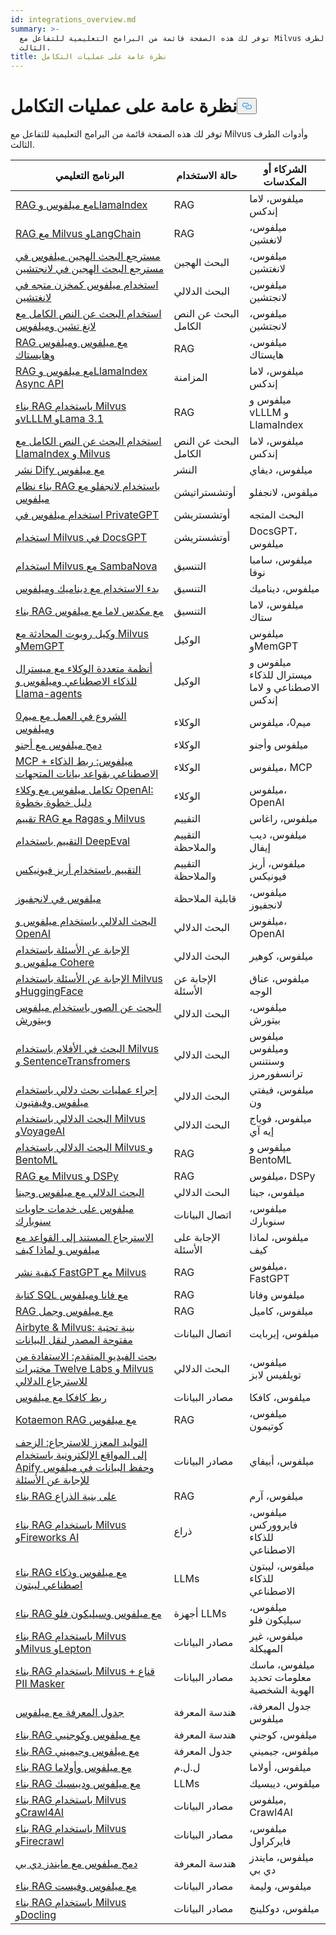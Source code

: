 ```yaml
---
id: integrations_overview.md
summary: >-
  توفر لك هذه الصفحة قائمة من البرامج التعليمية للتفاعل مع Milvus وأدوات الطرف
  الثالث.
title: نظرة عامة على عمليات التكامل
---
```

<h1 id="Integrations-Overview" class="common-anchor-header">نظرة عامة على عمليات التكامل<button data-href="#Integrations-Overview" class="anchor-icon" translate="no">
      <svg translate="no"
        aria-hidden="true"
        focusable="false"
        height="20"
        version="1.1"
        viewBox="0 0 16 16"
        width="16"
      >
        <path
          fill="#0092E4"
          fill-rule="evenodd"
          d="M4 9h1v1H4c-1.5 0-3-1.69-3-3.5S2.55 3 4 3h4c1.45 0 3 1.69 3 3.5 0 1.41-.91 2.72-2 3.25V8.59c.58-.45 1-1.27 1-2.09C10 5.22 8.98 4 8 4H4c-.98 0-2 1.22-2 2.5S3 9 4 9zm9-3h-1v1h1c1 0 2 1.22 2 2.5S13.98 12 13 12H9c-.98 0-2-1.22-2-2.5 0-.83.42-1.64 1-2.09V6.25c-1.09.53-2 1.84-2 3.25C6 11.31 7.55 13 9 13h4c1.45 0 3-1.69 3-3.5S14.5 6 13 6z"
        ></path>
      </svg>
    </button></h1><p>توفر لك هذه الصفحة قائمة من البرامج التعليمية للتفاعل مع Milvus وأدوات الطرف الثالث.</p>
<table>
<thead>
<tr><th>البرنامج التعليمي</th><th>حالة الاستخدام</th><th>الشركاء أو المكدسات</th></tr>
</thead>
<tbody>
<tr><td><a href="/docs/ar/integrate_with_llamaindex.md">RAG مع ميلفوس وLlamaIndex</a></td><td>RAG</td><td>ميلفوس، لاما إندكس</td></tr>
<tr><td><a href="/docs/ar/integrate_with_langchain.md">RAG مع Milvus وLangChain</a></td><td>RAG</td><td>ميلفوس، لانغشين</td></tr>
<tr><td><a href="/docs/ar/milvus_hybrid_search_retriever.md">مسترجع البحث الهجين ميلفوس في مسترجع البحث الهجين في لانجتشين</a></td><td>البحث الهجين</td><td>ميلفوس، لانغتشين</td></tr>
<tr><td><a href="/docs/ar/basic_usage_langchain.md">استخدام ميلفوس كمخزن متجه في لانغتشين</a></td><td>البحث الدلالي</td><td>ميلفوس، لانجتشين</td></tr>
<tr><td><a href="/docs/ar/full_text_search_with_langchain.md">استخدام البحث عن النص الكامل مع لانغ تشين وميلفوس</a></td><td>البحث عن النص الكامل</td><td>ميلفوس، لانجتشين</td></tr>
<tr><td><a href="/docs/ar/integrate_with_haystack.md">RAG مع ميلفوس وميلفوس وهايستاك</a></td><td>RAG</td><td>ميلفوس، هايستاك</td></tr>
<tr><td><a href="/docs/ar/llamaindex_milvus_async.md">RAG مع ميلفوس وLlamaIndex Async API</a></td><td>المزامنة</td><td>ميلفوس، لاما إندكس</td></tr>
<tr><td><a href="/docs/ar/milvus_rag_with_vllm.md">بناء RAG باستخدام Milvus وvLLLM وLama 3.1</a></td><td>RAG</td><td>ميلفوس و vLLLM و LlamaIndex</td></tr>
<tr><td><a href="/docs/ar/llamaindex_milvus_full_text_search.md">استخدام البحث عن النص الكامل مع LlamaIndex و Milvus</a></td><td>البحث عن النص الكامل</td><td>ميلفوس، لاما إندكس</td></tr>
<tr><td><a href="/docs/ar/dify_with_milvus.md">نشر Dify مع ميلفوس</a></td><td>النشر</td><td>ميلفوس، ديفاي</td></tr>
<tr><td><a href="/docs/ar/rag_with_langflow.md">بناء نظام RAG باستخدام لانجفلو مع ميلفوس</a></td><td>أوتشستراتيشن</td><td>ميلفوس، لانجفلو</td></tr>
<tr><td><a href="/docs/ar/use_milvus_in_private_gpt.md">استخدام ميلفوس في PrivateGPT</a></td><td>أوتشستريشن</td><td>البحث المتجه</td></tr>
<tr><td><a href="/docs/ar/use_milvus_in_docsgpt.md">استخدام Milvus في DocsGPT</a></td><td>أوتشستريشن</td><td>DocsGPT، ميلفوس</td></tr>
<tr><td><a href="/docs/ar/use_milvus_with_sambanova.md">استخدام Milvus مع SambaNova</a></td><td>التنسيق</td><td>ميلفوس، سامبا نوفا</td></tr>
<tr><td><a href="/docs/ar/milvus_rag_with_dynamiq.md">بدء الاستخدام مع ديناميك وميلفوس</a></td><td>التنسيق</td><td>ميلفوس، ديناميك</td></tr>
<tr><td><a href="/docs/ar/llama_stack_with_milvus.md">بناء RAG مع مكدس لاما مع ميلفوس</a></td><td>التنسيق</td><td>ميلفوس، لاما ستاك</td></tr>
<tr><td><a href="/docs/ar/integrate_with_memgpt.md">وكيل روبوت المحادثة مع Milvus وMemGPT</a></td><td>الوكيل</td><td>ميلفوس وMemGPT</td></tr>
<tr><td><a href="/docs/ar/llama_agents_metadata.md">أنظمة متعددة الوكلاء مع ميسترال للذكاء الاصطناعي وميلفوس و Llama-agents</a></td><td>الوكيل</td><td>ميلفوس و ميسترال للذكاء الاصطناعي و لاما إندكس</td></tr>
<tr><td><a href="/docs/ar/quickstart_mem0_with_milvus.md">الشروع في العمل مع ميم0 وميلفوس</a></td><td>الوكلاء</td><td>ميم0، ميلفوس</td></tr>
<tr><td><a href="/docs/ar/integrate_with_agno.md">دمج ميلفوس مع أجنو</a></td><td>الوكلاء</td><td>ميلفوس وأجنو</td></tr>
<tr><td><a href="/docs/ar/milvus_and_mcp.md">MCP + ميلفوس: ربط الذكاء الاصطناعي بقواعد بيانات المتجهات</a></td><td>الوكلاء</td><td>ميلفوس، MCP</td></tr>
<tr><td><a href="/docs/ar/openai_agents_milvus.md">تكامل ميلفوس مع وكلاء OpenAI: دليل خطوة بخطوة</a></td><td>الوكلاء</td><td>ميلفوس، OpenAI</td></tr>
<tr><td><a href="/docs/ar/integrate_with_ragas.md">تقييم RAG مع Ragas و Milvus</a></td><td>التقييم</td><td>ميلفوس، راغاس</td></tr>
<tr><td><a href="/docs/ar/evaluation_with_deepeval.md">التقييم باستخدام DeepEval</a></td><td>التقييم والملاحظة</td><td>ميلفوس، ديب إيفال</td></tr>
<tr><td><a href="/docs/ar/evaluation_with_phoenix.md">التقييم باستخدام أريز فيونيكس</a></td><td>التقييم والملاحظة</td><td>ميلفوس، أريز فيونيكس</td></tr>
<tr><td><a href="/docs/ar/integrate_with_langfuse.md">ميلفوس في لانجفيوز</a></td><td>قابلية الملاحظة</td><td>ميلفوس، لانجفيوز</td></tr>
<tr><td><a href="/docs/ar/integrate_with_openai.md">البحث الدلالي باستخدام ميلفوس و OpenAI</a></td><td>البحث الدلالي</td><td>ميلفوس، OpenAI</td></tr>
<tr><td><a href="/docs/ar/integrate_with_cohere.md">الإجابة عن الأسئلة باستخدام ميلفوس و Cohere</a></td><td>البحث الدلالي</td><td>ميلفوس، كوهير</td></tr>
<tr><td><a href="/docs/ar/integrate_with_hugging-face.md">الإجابة عن الأسئلة باستخدام Milvus وHuggingFace</a></td><td>الإجابة عن الأسئلة</td><td>ميلفوس، عناق الوجه</td></tr>
<tr><td><a href="/docs/ar/integrate_with_pytorch.md">البحث عن الصور باستخدام ميلفوس وبيتورش</a></td><td>البحث الدلالي</td><td>ميلفوس، بيتورش</td></tr>
<tr><td><a href="/docs/ar/integrate_with_sentencetransformers.md">البحث في الأفلام باستخدام Milvus و SentenceTransfromers</a></td><td>البحث الدلالي</td><td>ميلفوس وميلفوس وسنتنس ترانسفورمرز</td></tr>
<tr><td><a href="/docs/ar/integrate_with_voxel51.md">إجراء عمليات بحث دلالي باستخدام ميلفوس وفيفتيون</a></td><td>البحث الدلالي</td><td>ميلفوس، فيفتي ون</td></tr>
<tr><td><a href="/docs/ar/integrate_with_voyageai.md">البحث الدلالي باستخدام Milvus وVoyageAI</a></td><td>البحث الدلالي</td><td>ميلفوس، فوياج إيه آي</td></tr>
<tr><td><a href="/docs/ar/integrate_with_bentoml.md">البحث الدلالي باستخدام Milvus و BentoML</a></td><td>RAG</td><td>ميلفوس و BentoML</td></tr>
<tr><td><a href="/docs/ar/integrate_with_dspy.md">RAG مع Milvus و DSPy</a></td><td>RAG</td><td>ميلفوس، DSPy</td></tr>
<tr><td><a href="/docs/ar/integrate_with_jina.md">البحث الدلالي مع ميلفوس وجينا</a></td><td>البحث الدلالي</td><td>ميلفوس، جينا</td></tr>
<tr><td><a href="/docs/ar/integrate_with_snowpark.md">ميلفوس على خدمات حاويات سنوبارك</a></td><td>اتصال البيانات</td><td>ميلفوس، سنوبارك</td></tr>
<tr><td><a href="/docs/ar/integrate_with_whyhow.md">الاسترجاع المستند إلى القواعد مع ميلفوس و لماذا كيف</a></td><td>الإجابة على الأسئلة</td><td>ميلفوس، لماذا كيف</td></tr>
<tr><td><a href="/docs/ar/integrate_with_fastgpt.md">كيفية نشر FastGPT مع Milvus</a></td><td>RAG</td><td>ميلفوس، FastGPT</td></tr>
<tr><td><a href="/docs/ar/integrate_with_vanna.md">كتابة SQL مع فانا وميلفوس</a></td><td>RAG</td><td>ميلفوس وفانا</td></tr>
<tr><td><a href="/docs/ar/integrate_with_camel.md">RAG مع ميلفوس وجمل</a></td><td>RAG</td><td>ميلفوس، كاميل</td></tr>
<tr><td><a href="/docs/ar/integrate_with_airbyte.md">Airbyte &amp; Milvus: بنية تحتية مفتوحة المصدر لنقل البيانات</a></td><td>اتصال البيانات</td><td>ميلفوس، إيربايت</td></tr>
<tr><td><a href="/docs/ar/video_search_with_twelvelabs_and_milvus.md">بحث الفيديو المتقدم: الاستفادة من مختبرات Twelve Labs و Milvus للاسترجاع الدلالي</a></td><td>البحث الدلالي</td><td>ميلفوس، تويلفيس لابز</td></tr>
<tr><td><a href="/docs/ar/kafka-connect-milvus.md">ربط كافكا مع ميلفوس</a></td><td>مصادر البيانات</td><td>ميلفوس، كافكا</td></tr>
<tr><td><a href="/docs/ar/kotaemon_with_milvus.md">Kotaemon RAG مع ميلفوس</a></td><td>RAG</td><td>ميلفوس، كوتيمون</td></tr>
<tr><td><a href="/docs/ar/apify_milvus_rag.md">التوليد المعزز للاسترجاع: الزحف إلى المواقع الإلكترونية باستخدام Apify وحفظ البيانات في ميلفوس للإجابة عن الأسئلة</a></td><td>مصادر البيانات</td><td>ميلفوس، أبيفاي</td></tr>
<tr><td><a href="/docs/ar/build_rag_on_arm.md">بناء RAG على بنية الذراع</a></td><td>RAG</td><td>ميلفوس، آرم</td></tr>
<tr><td><a href="/docs/ar/build_RAG_with_milvus_and_fireworks.md">بناء RAG باستخدام Milvus وFireworks AI</a></td><td>ذراع</td><td>ميلفوس، فايرووركس للذكاء الاصطناعي</td></tr>
<tr><td><a href="/docs/ar/build_RAG_with_milvus_and_lepton.md">بناء RAG مع ميلفوس وذكاء اصطناعي ليبتون</a></td><td>LLMs</td><td>ميلفوس، ليبتون للذكاء الاصطناعي</td></tr>
<tr><td><a href="/docs/ar/build_RAG_with_milvus_and_siliconflow">بناء RAG مع ميلفوس وسيليكون فلو</a></td><td>أجهزة LLMs</td><td>ميلفوس، سيليكون فلو</td></tr>
<tr><td><a href="/docs/ar/rag_with_milvus_and_unstructured.md">بناء RAG باستخدام Milvus وMilvus وLepton</a></td><td>مصادر البيانات</td><td>ميلفوس، غير المهيكلة</td></tr>
<tr><td><a href="/docs/ar/RAG_with_pii_and_milvus.md">بناء RAG باستخدام Milvus + قناع PII Masker</a></td><td>مصادر البيانات</td><td>ميلفوس، ماسك معلومات تحديد الهوية الشخصية</td></tr>
<tr><td><a href="/docs/ar/knowledge_table_with_milvus.md">جدول المعرفة مع ميلفوس</a></td><td>هندسة المعرفة</td><td>جدول المعرفة، ميلفوس</td></tr>
<tr><td><a href="/docs/ar/build_RAG_with_milvus_and_cognee.md">بناء RAG مع ميلفوس وكوجنيي</a></td><td>هندسة المعرفة</td><td>ميلفوس، كوجني</td></tr>
<tr><td><a href="/docs/ar/build_RAG_with_milvus_and_gemini.md">بناء RAG مع ميلفوس وجيميني</a></td><td>جدول المعرفة</td><td>ميلفوس، جيميني</td></tr>
<tr><td><a href="/docs/ar/build_RAG_with_milvus_and_ollama.md">بناء RAG مع ميلفوس وأولاما</a></td><td>ل.ل.م</td><td>ميلفوس، أولاما</td></tr>
<tr><td><a href="/docs/ar/build_RAG_with_milvus_and_deepseek.md">بناء RAG مع ميلفوس وديبسيك</a></td><td>LLMs</td><td>ميلفوس، ديبسيك</td></tr>
<tr><td><a href="/docs/ar/build_RAG_with_milvus_and_crawl4ai.md">بناء RAG باستخدام Milvus وCrawl4AI</a></td><td>مصادر البيانات</td><td>ميلفوس, Crawl4AI</td></tr>
<tr><td><a href="/docs/ar/build_RAG_with_milvus_and_firecrawl.md">بناء RAG باستخدام Milvus وFirecrawl</a></td><td>مصادر البيانات</td><td>ميلفوس، فايركراول</td></tr>
<tr><td><a href="/docs/ar/integration_with_mindsdb.md">دمج ميلفوس مع مايندز دي بي</a></td><td>هندسة المعرفة</td><td>ميلفوس، مايندز دي بي</td></tr>
<tr><td><a href="/docs/ar/build_RAG_with_milvus_and_feast.md">بناء RAG مع ميلفوس وفيست</a></td><td>مصادر البيانات</td><td>ميلفوس، وليمة</td></tr>
<tr><td><a href="/docs/ar/build_RAG_with_milvus_and_docling.md">بناء RAG باستخدام Milvus وDocling</a></td><td>مصادر البيانات</td><td>ميلفوس، دوكلينج</td></tr>
</tbody>
</table>
